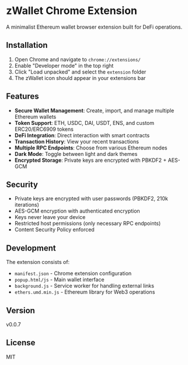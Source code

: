 # zWallet Chrome Extension

A minimalist Ethereum wallet browser extension built for DeFi operations.

## Installation

1. Open Chrome and navigate to `chrome://extensions/`
2. Enable "Developer mode" in the top right
3. Click "Load unpacked" and select the `extension` folder
4. The zWallet icon should appear in your extensions bar

## Features

- **Secure Wallet Management**: Create, import, and manage multiple Ethereum wallets
- **Token Support**: ETH, USDC, DAI, USDT, ENS, and custom ERC20/ERC6909 tokens
- **DeFi Integration**: Direct interaction with smart contracts
- **Transaction History**: View your recent transactions
- **Multiple RPC Endpoints**: Choose from various Ethereum nodes
- **Dark Mode**: Toggle between light and dark themes
- **Encrypted Storage**: Private keys are encrypted with PBKDF2 + AES-GCM

## Security

- Private keys are encrypted with user passwords (PBKDF2, 210k iterations)
- AES-GCM encryption with authenticated encryption
- Keys never leave your device
- Restricted host permissions (only necessary RPC endpoints)
- Content Security Policy enforced

## Development

The extension consists of:
- `manifest.json` - Chrome extension configuration
- `popup.html/js` - Main wallet interface
- `background.js` - Service worker for handling external links
- `ethers.umd.min.js` - Ethereum library for Web3 operations

## Version

v0.0.7

## License

MIT
